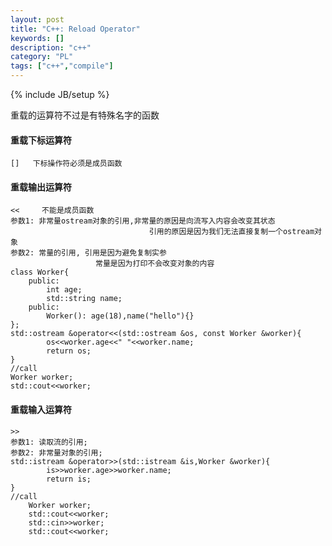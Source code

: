 ```yaml
---
layout: post
title: "C++: Reload Operator"
keywords: []
description: "c++"
category: "PL"
tags: ["c++","compile"]
---
```

{% include JB/setup %}


 重载的运算符不过是有特殊名字的函数
<h4>重载下标运算符</h4>

```
[]   下标操作符必须是成员函数
```

<h4>重载输出运算符</h4>

```
<<     不能是成员函数
参数1: 非常量ostream对象的引用,非常量的原因是向流写入内容会改变其状态  
                               引用的原因是因为我们无法直接复制一个ostream对象  
参数2: 常量的引用, 引用是因为避免复制实参  
                   常量是因为打印不会改变对象的内容  
class Worker{
	public:
	    int age;
	    std::string name;
	public:
	    Worker(): age(18),name("hello"){}
};
std::ostream &operator<<(std::ostream &os, const Worker &worker){
	    os<<worker.age<<" "<<worker.name;
	    return os;
}
//call
Worker worker;
std::cout<<worker;
```


  
<h4>重载输入运算符</h4>

```
>>
参数1: 读取流的引用;
参数2: 非常量对象的引用;
std::istream &operator>>(std::istream &is,Worker &worker){
	    is>>worker.age>>worker.name;
	    return is;
}
//call
    Worker worker;
    std::cout<<worker;
    std::cin>>worker;
    std::cout<<worker;
```
